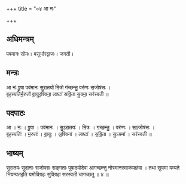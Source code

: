+++
title = "०४ आ नः"

+++
## अधिमन्त्रम्
पवमानः सोमः। वसुर्भारद्वाजः। जगती।

## मन्त्रः
आ नः॑ पू॒षा पव॑मानः सुरा॒तयो॑ मि॒त्रो ग॑च्छन्तु॒ वरु॑णः स॒जोष॑सः ।  
बृह॒स्पति॑र्म॒रुतो॑ वा॒युर॒श्विना॒ त्वष्टा॑ सवि॒ता सु॒यमा॒ सर॑स्वती ॥

## पदपाठः
आ । नः॒ । पू॒षा । पव॑मानः । सु॒ऽरा॒तयः॑ । मि॒त्रः । ग॒च्छ॒न्तु॒ । वरु॑णः । स॒ऽजोष॑सः ।  
बृह॒स्पतिः॑ । म॒रुतः॑ । वा॒युः । अ॒श्विना॑ । त्वष्टा॑ । स॒वि॒ता । सु॒ऽयमा॑ । सर॑स्वती ॥

## भाष्यम्
सुरातयः सुदानाः सजोषसः सङ्गताः पूषादयोदेवा आगच्छन्तु नोस्मानस्माकंयज्ञंवा । तथा सुयमा यम्यते नियम्यतइति यमोविग्रहः सुविग्रहा सरस्वती चागच्छतु ॥ ४ ॥